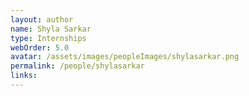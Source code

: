 ```yaml
---
layout: author
name: Shyla Sarkar
type: Internships
webOrder: 5.0
avatar: /assets/images/peopleImages/shylasarkar.png
permalink: /people/shylasarkar
links:
---
```

